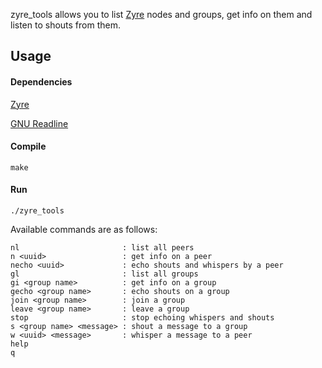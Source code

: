 zyre_tools allows you to list [Zyre](https://github.com/zeromq/zyre) nodes and groups, get info on them and listen to shouts from them.

## Usage
#### Dependencies
[Zyre](https://github.com/zeromq/zyre)

[GNU Readline](http://tiswww.cwru.edu/php/chet/readline/rltop.html)

#### Compile
```
make
```

#### Run
```
./zyre_tools
```

Available commands are as follows:
```
nl                       : list all peers
n <uuid>                 : get info on a peer
necho <uuid>             : echo shouts and whispers by a peer
gl                       : list all groups
gi <group name>          : get info on a group
gecho <group name>       : echo shouts on a group
join <group name>        : join a group
leave <group name>       : leave a group
stop                     : stop echoing whispers and shouts
s <group name> <message> : shout a message to a group
w <uuid> <message>       : whisper a message to a peer
help
q
```
